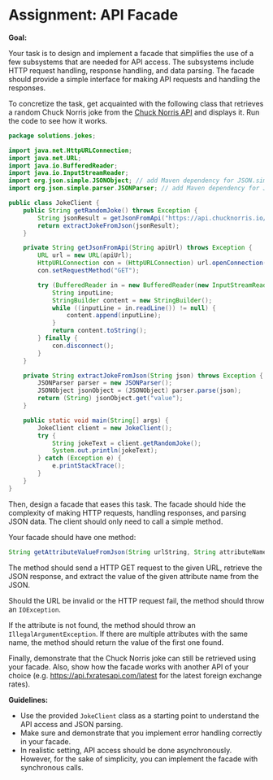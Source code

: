 # Assignment: API Facade

**Goal:**

Your task is to design and implement a facade that simplifies the use of a few subsystems that are needed for API access. The subsystems include HTTP request handling, response handling, and data parsing. The facade should provide a simple interface for making API requests and handling the responses.

To concretize the task, get acquainted with the following class that retrieves a random Chuck Norris joke from the [Chuck Norris API](https://api.chucknorris.io/) and displays it. Run the code to see how it works.

```java
package solutions.jokes;

import java.net.HttpURLConnection;
import java.net.URL;
import java.io.BufferedReader;
import java.io.InputStreamReader;
import org.json.simple.JSONObject; // add Maven dependency for JSON.simple
import org.json.simple.parser.JSONParser; // add Maven dependency for JSON.simple

public class JokeClient {
    public String getRandomJoke() throws Exception {
        String jsonResult = getJsonFromApi("https://api.chucknorris.io/jokes/random");
        return extractJokeFromJson(jsonResult);
    }

    private String getJsonFromApi(String apiUrl) throws Exception {
        URL url = new URL(apiUrl);
        HttpURLConnection con = (HttpURLConnection) url.openConnection();
        con.setRequestMethod("GET");

        try (BufferedReader in = new BufferedReader(new InputStreamReader(con.getInputStream()))) {
            String inputLine;
            StringBuilder content = new StringBuilder();
            while ((inputLine = in.readLine()) != null) {
                content.append(inputLine);
            }
            return content.toString();
        } finally {
            con.disconnect();
        }
    }

    private String extractJokeFromJson(String json) throws Exception {
        JSONParser parser = new JSONParser();
        JSONObject jsonObject = (JSONObject) parser.parse(json);
        return (String) jsonObject.get("value");
    }

    public static void main(String[] args) {
        JokeClient client = new JokeClient();
        try {
            String jokeText = client.getRandomJoke();
            System.out.println(jokeText);
        } catch (Exception e) {
            e.printStackTrace();
        }
    }
}
```

Then, design a facade that eases this task. The facade should hide the complexity of making HTTP requests, handling responses, and parsing JSON data. The client should only need to call a simple method.

Your facade should have one method:

```java
String getAttributeValueFromJson(String urlString, String attributeName) throws IllegalArgumentException;
```

The method should send a HTTP GET request to the given URL, retrieve the JSON response, and extract the value of the given attribute name from the JSON.

Should the URL be invalid or the HTTP request fail, the method should throw an `IOException`.

If the attribute is not found, the method should throw an `IllegalArgumentException`. If there are multiple attributes with the same name, the method should return the value of the first one found.

Finally, demonstrate that the Chuck Norris joke can still be retrieved using your facade. Also, show how the facade works with another API of your choice (e.g. https://api.fxratesapi.com/latest for the latest foreign exchange rates).

**Guidelines:**

- Use the provided `JokeClient` class as a starting point to understand the API access and JSON parsing.
- Make sure and demonstrate that you implement error handling correctly in your facade.
- In realistic setting, API access should be done asynchronously. However, for the sake of simplicity, you can implement the facade with synchronous calls.
